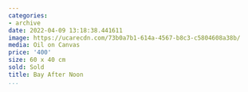 ```yaml
---
categories:
- archive
date: 2022-04-09 13:18:38.441611
image: https://ucarecdn.com/73b0a7b1-614a-4567-b8c3-c5804608a38b/
media: Oil on Canvas
price: '400'
size: 60 x 40 cm
sold: Sold
title: Bay After Noon
...
```

